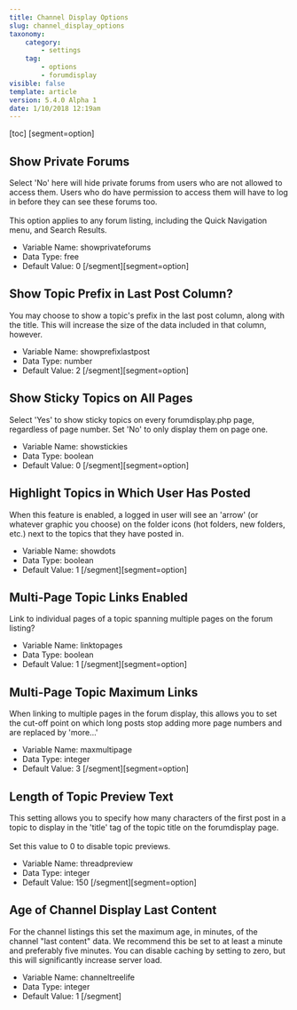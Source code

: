 ```yaml
---
title: Channel Display Options
slug: channel_display_options
taxonomy:
    category:
        - settings
    tag:
        - options
        - forumdisplay
visible: false
template: article
version: 5.4.0 Alpha 1
date: 1/10/2018 12:19am
---
```


[toc]
[segment=option]

## Show Private Forums
Select 'No' here will hide private forums from users who are not allowed to access them. Users who do have permission to access them will have to log in before they can see these forums too.<br />
<br />
This option applies to any forum listing, including the Quick Navigation menu, and Search Results.



- Variable Name: showprivateforums
- Data Type: free
- Default Value: 0
[/segment][segment=option]

## Show Topic Prefix in Last Post Column?
You may choose to show a topic's prefix in the last post column, along with the title. This will increase the size of the data included in that column, however.



- Variable Name: showprefixlastpost
- Data Type: number
- Default Value: 2
[/segment][segment=option]

## Show Sticky Topics on All Pages
Select 'Yes' to show sticky topics on every forumdisplay.php page, regardless of page number. Set 'No' to only display them on page one.



- Variable Name: showstickies
- Data Type: boolean
- Default Value: 0
[/segment][segment=option]

## Highlight Topics in Which User Has Posted
When this feature is enabled, a logged in user will see an 'arrow' (or whatever graphic you choose) on the folder icons (hot folders, new folders, etc.) next to the topics that they have posted in.



- Variable Name: showdots
- Data Type: boolean
- Default Value: 1
[/segment][segment=option]

## Multi-Page Topic Links Enabled
Link to individual pages of a topic spanning multiple pages on the forum listing?



- Variable Name: linktopages
- Data Type: boolean
- Default Value: 1
[/segment][segment=option]

## Multi-Page Topic Maximum Links
When linking to multiple pages in the forum display, this allows you to set the cut-off point on which long posts stop adding more page numbers and are replaced by 'more...'



- Variable Name: maxmultipage
- Data Type: integer
- Default Value: 3
[/segment][segment=option]

## Length of Topic Preview Text
This setting allows you to specify how many characters of the first post in a topic to display in the 'title' tag of the topic title on the forumdisplay page.<br />
<br />
Set this value to 0 to disable topic previews.



- Variable Name: threadpreview
- Data Type: integer
- Default Value: 150
[/segment][segment=option]

## Age of Channel Display Last Content
For the channel listings this set the maximum age, in minutes, of the channel "last content" data. We recommend this be set to at least a minute and preferably five minutes. You can disable caching by setting to zero, but this will significantly increase server load.



- Variable Name: channeltreelife
- Data Type: integer
- Default Value: 1
[/segment]